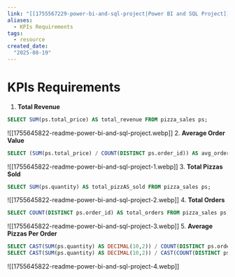 ```yaml
---
link: "[[1755567229-power-bi-and-sql-project|Power BI and SQL Project]]"
aliases: 
  - KPIs Requirements
tags:
  - resource
created_date:
  "2025-08-19"
---
```

# KPIs Requirements
1. **Total Revenue**
```SQL
SELECT SUM(ps.total_price) AS total_revenue FROM pizza_sales ps;
```
![[1755645822-readme-power-bi-and-sql-project.webp]]
2. **Average Order Value**
```SQL
SELECT (SUM(ps.total_price) / COUNT(DISTINCT ps.order_id)) AS avg_order_value FROM pizza_sales ps;
```
![[1755645822-readme-power-bi-and-sql-project-1.webp]]
3. **Total Pizzas Sold**
```SQL
SELECT SUM(ps.quantity) AS total_pizzAS_sold FROM pizza_sales ps;
```
![[1755645822-readme-power-bi-and-sql-project-2.webp]]
4. **Total Orders**
```SQL
SELECT COUNT(DISTINCT ps.order_id) AS total_orders FROM pizza_sales ps;
```
![[1755645822-readme-power-bi-and-sql-project-3.webp]]
5. **Average Pizzas Per Order**
```SQL
SELECT CAST(SUM(ps.quantity) AS DECIMAL(10,2)) / COUNT(DISTINCT ps.order_id) AS avg_pizzas_per_order FROM pizza_sales ps;
SELECT CAST(SUM(ps.quantity) AS DECIMAL(10,2)) / CAST(COUNT(DISTINCT ps.order_id) AS DECIMAL(10,2)) AS avg_pizzas_per_order FROM pizza_sales ps;
```
![[1755645822-readme-power-bi-and-sql-project-4.webp]]

